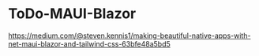 # ToDo-MAUI-Blazor
https://medium.com/@steven.kennis1/making-beautiful-native-apps-with-net-maui-blazor-and-tailwind-css-63bfe48a5bd5
